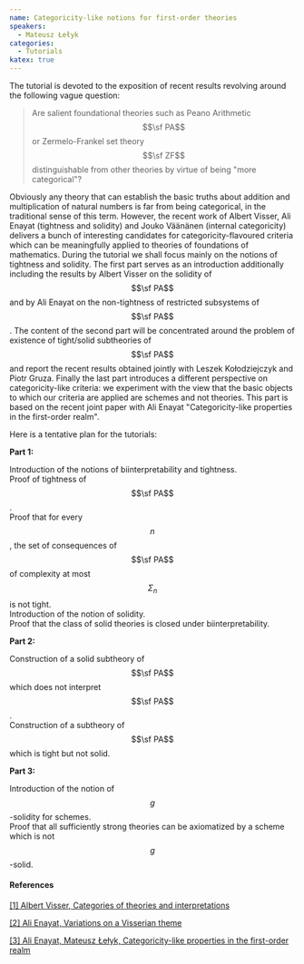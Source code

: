 ```yaml
---
name: Categoricity-like notions for first-order theories
speakers:
  - Mateusz Łełyk
categories:
  - Tutorials
katex: true
---
```


The tutorial is devoted to the exposition of recent results revolving around the
following vague question:

> Are salient foundational theories such as Peano Arithmetic $$\sf PA$$ or
> Zermelo-Frankel set theory $$\sf ZF$$ distinguishable from other theories by
> virtue of being "more categorical"?

Obviously any theory that can establish the basic truths about addition and
multiplication of natural numbers is far from being categorical, in the
traditional sense of this term. However, the recent work of Albert Visser, Ali
Enayat (tightness and solidity) and Jouko Väänänen (internal categoricity)
delivers a bunch of interesting candidates for categoricity-flavoured criteria
which can be meaningfully applied to theories of foundations of mathematics.
During the tutorial we shall focus mainly on the notions of tightness and
solidity. The first part serves as an introduction additionally including the
results by Albert Visser on the solidity of $$\sf PA$$ and by Ali Enayat on the
non-tightness of restricted subsystems of $$\sf PA$$. The content of the second
part will be concentrated around the problem of existence of tight/solid
subtheories of $$\sf PA$$ and report the recent results obtained jointly with
Leszek Kołodziejczyk and Piotr Gruza. Finally the last part introduces a
different perspective on categoricity-like criteria: we experiment with the view
that the basic objects to which our criteria are applied are schemes and not
theories. This part is based on the recent joint paper with Ali Enayat
"Categoricity-like properties in the first-order realm".

Here is a tentative plan for the tutorials:

**Part 1:**

Introduction of the notions of biinterpretability and tightness.\
Proof of tightness of $$\sf PA$$.\
Proof that for every $$n$$, the set of consequences of $$\sf PA$$ of complexity at most $$\Sigma_n$$ is not tight.\
Introduction of the notion of solidity.\
Proof that the class of solid theories is closed under biinterpretability.

**Part 2:**

Construction of a solid subtheory of $$\sf PA$$ which does not interpret $$\sf PA$$.\
Construction of a subtheory of $$\sf PA$$ which is tight but not solid.

**Part 3:**

Introduction of the notion of $$g$$-solidity for schemes.\
Proof that all sufficiently strong theories can be axiomatized by a scheme which is not $$g$$-solid.

#### References

<a name="AVisser2004"
   href="https://dspace.library.uu.nl/bitstream/1874/26909/1/preprint228.pdf">
   [1] Albert Visser, Categories of theories and interpretations
</a>

<a name="AEnayat"
   href="https://arxiv.org/abs/1702.07093">
   [2] Ali Enayat, Variations on a Visserian theme
</a>

<a name="AEnayatMLelyk"
   href="https://www.researchgate.net/publication/377931753_Categoricity-like_properties_in_the_first-order_realm">
   [3] Ali Enayat, Mateusz Łełyk, Categoricity-like properties in the first-order realm
</a>

